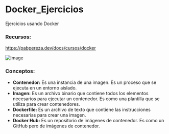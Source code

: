 # Docker_Ejercicios
Ejercicios usando Docker 

### Recursos: 
https://pabpereza.dev/docs/cursos/docker 

![image](https://github.com/user-attachments/assets/2f452a5c-91eb-4fb5-b26d-ca327790f141)

### Conceptos:
- **Contenedor:** Es una instancia de una imagen. Es un proceso que se ejecuta en un entorno aislado.
- **Imagen:** Es un archivo binario que contiene todos los elementos necesarios para ejecutar un contenedor. Es como una plantilla que se utiliza para crear contenedores.
- **Dockerfile:** Es un archivo de texto que contiene las instrucciones necesarias para crear una imagen.
- **Docker Hub:** Es un repositorio de imágenes de contenedor. Es como un GitHub pero de imágenes de contenedor.
